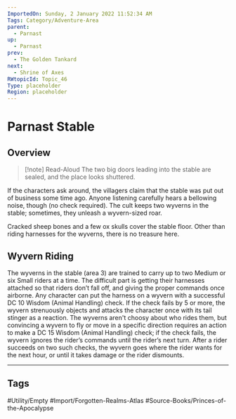 ```yaml
---
ImportedOn: Sunday, 2 January 2022 11:52:34 AM
Tags: Category/Adventure-Area
parent:
  - Parnast
up:
  - Parnast
prev:
  - The Golden Tankard
next:
  - Shrine of Axes
RWtopicId: Topic_46
Type: placeholder
Region: placeholder
---
```

# Parnast Stable
## Overview
> [!note] Read-Aloud
> The two big doors leading into the stable are sealed, and the place looks shuttered.
> 

If the characters ask around, the villagers claim that the stable was put out of business some time ago. Anyone listening carefully hears a bellowing noise, though (no check required). The cult keeps two wyverns in the stable; sometimes, they unleash a wyvern-sized roar.

Cracked sheep bones and a few ox skulls cover the stable floor. Other than riding harnesses for the wyverns, there is no treasure here.

## Wyvern Riding
The wyverns in the stable (area 3) are trained to carry up to two Medium or six Small riders at a time. The difficult part is getting their harnesses attached so that riders don’t fall off, and giving the proper commands once airborne. Any character can put the harness on a wyvern with a successful DC 10 Wisdom (Animal Handling) check. If the check fails by 5 or more, the wyvern strenuously objects and attacks the character once with its tail stinger as a reaction. The wyverns aren't choosy about who rides them, but convincing a wyvern to fly or move in a specific direction requires an action to make a DC 15 Wisdom (Animal Handling) check; if the check fails, the wyvern ignores the rider’s commands until the rider’s next turn. After a rider succeeds on two such checks, the wyvern goes where the rider wants for the next hour, or until it takes damage or the rider dismounts.


---
## Tags
#Utility/Empty #Import/Forgotten-Realms-Atlas #Source-Books/Princes-of-the-Apocalypse

